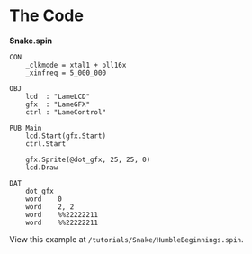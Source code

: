 # The Code

**Snake.spin**

```spin
CON
    _clkmode = xtal1 + pll16x
    _xinfreq = 5_000_000

OBJ
    lcd  : "LameLCD"
    gfx  : "LameGFX"
    ctrl : "LameControl"

PUB Main
    lcd.Start(gfx.Start)
    ctrl.Start

    gfx.Sprite(@dot_gfx, 25, 25, 0)
    lcd.Draw

DAT
    dot_gfx
    word    0
    word    2, 2
    word    %%22222211
    word    %%22222211
```

View this example at `/tutorials/Snake/HumbleBeginnings.spin`.
